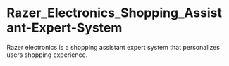 # Razer_Electronics_Shopping_Assistant-Expert-System
Razer electronics is a shopping assistant expert system that personalizes users shopping experience.
